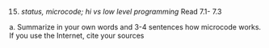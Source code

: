 15. _status, microcode; hi vs low level programming_ Read 7.1- 7.3 

a. Summarize in your own words and 3-4 sentences how microcode works. If you use the Internet, cite your sources